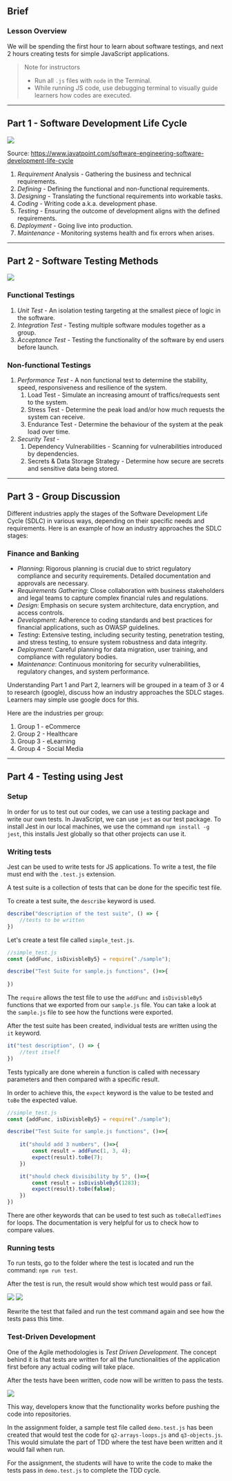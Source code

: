 ## Brief

### Lesson Overview

We will be spending the first hour to learn about software testings, and next 2 hours creating tests for simple JavaScript applications. 

> Note for instructors
> - Run all `.js` files with `node` in the Terminal.
> - While running JS code, use debugging terminal to visually guide learners how codes are executed.

---

## Part 1 - Software Development Life Cycle

<img src="./assets/sdlc.png" />

Source: https://www.javatpoint.com/software-engineering-software-development-life-cycle

1. *Requirement* Analysis - Gathering the business and technical requirements.
1. *Defining* - Defining the functional and non-functional requirements.
1. *Designing* - Translating the functional requirements into workable tasks.
1. *Coding* - Writing code a.k.a. development phase.
1. *Testing* - Ensuring the outcome of development aligns with the defined requirements.
1. *Deployment* - Going live into production.
1. *Maintenance* - Monitoring systems health and fix errors when arises.

---

## Part 2 - Software Testing Methods

<img src="./assets/test-diagram.png" />

### Functional Testings

1. *Unit Test* - An isolation testing targeting at the smallest piece of logic in the software.
2. *Integration Test* - Testing multiple software modules together as a group.
3. *Acceptance Test* - Testing the functionality of the software by end users before launch.

### Non-functional Testings

1. *Performance Test* - A non functional test to determine the stability, speed, responsiveness and resilience of the system.
    1. Load Test - Simulate an increasing amount of traffics/requests sent to the system.
    1. Stress Test - Determine the peak load and/or how much requests the system can receive.
    1. Endurance Test - Determine the behaviour of the system at the peak load over time.
1. *Security Test* -
    1. Dependency Vulnerabilities - Scanning for vulnerabilities introduced by dependencies.
    1. Secrets & Data Storage Strategy - Determine how secure are secrets and sensitive data being stored.
---

## Part 3 - Group Discussion

Different industries apply the stages of the Software Development Life Cycle (SDLC) in various ways, depending on their specific needs and requirements. Here is an example of how an industry approaches the SDLC stages:

### Finance and Banking
 - *Planning*: Rigorous planning is crucial due to strict regulatory compliance and security requirements. Detailed documentation and approvals are necessary.
- *Requirements Gathering*: Close collaboration with business stakeholders and legal teams to capture complex financial rules and regulations.
- *Design*: Emphasis on secure system architecture, data encryption, and access controls.
- *Development*: Adherence to coding standards and best practices for financial applications, such as OWASP guidelines.
- *Testing*: Extensive testing, including security testing, penetration testing, and stress testing, to ensure system robustness and data integrity.
- *Deployment*: Careful planning for data migration, user training, and compliance with regulatory bodies.
- *Maintenance*: Continuous monitoring for security vulnerabilities, regulatory changes, and system performance.

Understanding Part 1 and Part 2, learners will be grouped in a team of 3 or 4 to research (google), discuss how an industry approaches the SDLC stages. Learners may simple use google docs for this.

Here are the industries per group:
1. Group 1 - eCommerce
1. Group 2 - Healthcare
1. Group 3 - eLearning
1. Group 4 - Social Media

---

## Part 4 - Testing using Jest

### Setup

In order for us to test out our codes, we can use a testing package and write our own tests. In JavaScript, we can use `jest` as our test package. To install Jest in our local machines, we use the command `npm install -g jest`, this installs Jest globally so that other projects can use it.

### Writing tests

Jest can be used to write tests for JS applications. To write a test, the file must end with the `.test.js` extension.

A test suite is a collection of tests that can be done for the specific test file. 

To create a test suite, the `describe` keyword is used.
```js
describe("description of the test suite", () => {
    //tests to be written
})
```

Let's create a test file called `simple_test.js`.
```js
//simple_test.js
const {addFunc, isDivisbleBy5} = require("./sample");

describe("Test Suite for sample.js functions", ()=>{
    
})
```
The `require` allows the test file to use the `addFunc` and `isDivisbleBy5` functions that we exported from our `sample.js` file. You can take a look at the `sample.js` file to see how the functions were exported.

After the test suite has been created, individual tests are written using the `it` keyword.

```js
it("test description", () => {
    //test itself
})
```

Tests typically are done wherein a function is called with necessary parameters and then compared with a specific result. 

In order to achieve this, the `expect` keyword is the value to be tested and `toBe` the expected value.

```js
//simple_test.js
const {addFunc, isDivisbleBy5} = require("./sample");

describe("Test Suite for sample.js functions", ()=>{
    
    it("should add 3 numbers", ()=>{
        const result = addFunc(1, 3, 4);
        expect(result).toBe(7);
    })

    it("should check divisibility by 5", ()=>{
        const result = isDivisbleBy5(1283);
        expect(result).toBe(false);
    })
})
```

There are other keywords that can be used to test such as `toBeCalledTimes` for loops. The documentation is very helpful for us to check how to compare values.

### Running tests

To run tests, go to the folder where the test is located and run the command: `npm run test`.

After the test is run, the result would show which test would pass or fail. 

<img src="./assets/failed-unit-test.PNG">
<img src="./assets/failed-unit-test-2.PNG">

Rewrite the test that failed and run the test command again and see how the tests pass this time.

### Test-Driven Development
One of the Agile methodologies is *Test Driven Development*. The concept behind it is that tests are written for all the functionalities of the application first before any actual coding will take place. 

After the tests have been written, code now will be written to pass the tests.

<img src="https://raw.githubusercontent.com/mjhea0/flaskr-tdd/master/tdd.png">

This way, developers know that the functionality works before pushing the code into repositories.

In the assignment folder, a sample test file called `demo.test.js` has been created that would test the code for `q2-arrays-loops.js` and `q3-objects.js`. This would simulate the part of TDD where the test have been written and it would fail when run.

For the assignment, the students will have to write the code to make the tests pass in `demo.test.js` to complete the TDD cycle.